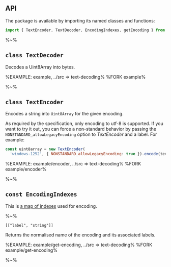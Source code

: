 ## API

The package is available by importing its named classes and functions:

```js
import { TextEncoder, TextDecoder, EncodingIndexes, getEncoding } from 'text-decoding'
```

%~%

## `class TextDecoder`

Decodes a Uint8Array into bytes.

%EXAMPLE: example, ../src => text-decoding%
%FORK example%

%~%

## `class TextEncoder`

Encodes a string into `Uint8Array` for the given encoding.

As required by the specification, only encoding to utf-8 is supported. If you want to try it out, you can force a non-standard behavior by passing the `NONSTANDARD_allowLegacyEncoding` option to _TextEncoder_ and a label. For example:

```js
const uint8array = new TextEncoder(
  'windows-1252', { NONSTANDARD_allowLegacyEncoding: true }).encode(text);
```

%EXAMPLE: example/encoder, ../src => text-decoding%
%FORK example/encoder%

%~%

## `const EncodingIndexes`

This is [a map of indexes](src/encoding-indexes.js) used for encoding.

%~%

```## getEncoding => { name: string, labels: Array<string> }
[["label", "string"]]
```

Returns the normalised name of the encoding and its associated labels.

%EXAMPLE: example/get-encoding, ../src => text-decoding%
%FORK example/get-encoding%

%~%
